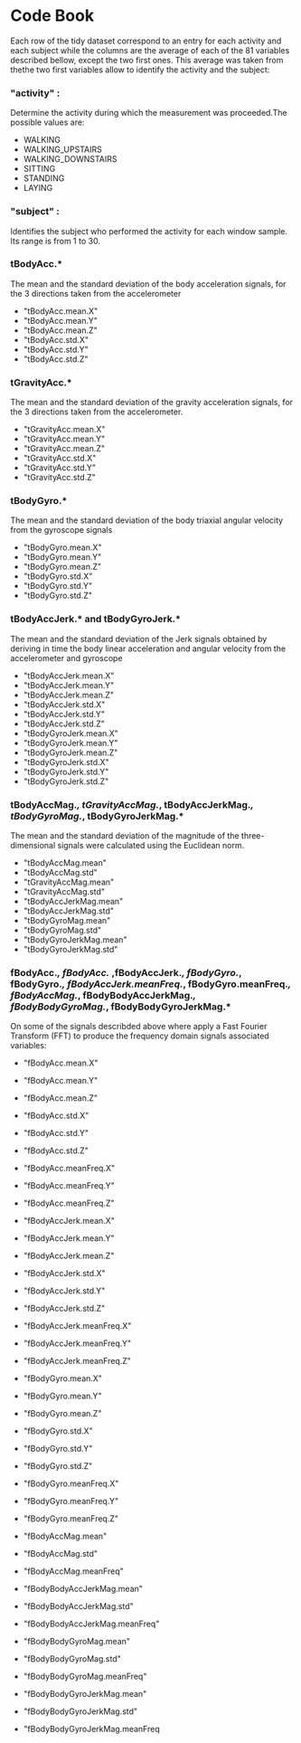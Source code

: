 Code Book
=========


Each row of the tidy dataset correspond to an entry for each activity and each subject while the columns are the average of each of the 81 variables described bellow, except the two first ones. This average was taken from thethe two first variables allow to identify the activity and the subject:

### "activity" :
Determine the activity during which the measurement was proceeded.The possible values are:
- WALKING
- WALKING_UPSTAIRS
- WALKING_DOWNSTAIRS
- SITTING
- STANDING
- LAYING   

### "subject" :         
Identifies the subject who performed the activity for each window sample. Its range is from 1 to 30. 

### tBodyAcc.*
The mean and the standard deviation of the body acceleration signals, for the 3 directions taken from the accelerometer
- "tBodyAcc.mean.X"  
- "tBodyAcc.mean.Y"             
- "tBodyAcc.mean.Z"              
- "tBodyAcc.std.X"               
- "tBodyAcc.std.Y"               
- "tBodyAcc.std.Z"  

### tGravityAcc.*
The mean and the standard deviation of the gravity acceleration signals, for the 3 directions taken from the accelerometer. 
- "tGravityAcc.mean.X" 
- "tGravityAcc.mean.Y"           
- "tGravityAcc.mean.Z"          
- "tGravityAcc.std.X"           
- "tGravityAcc.std.Y"          
- "tGravityAcc.std.Z"  
 
### tBodyGyro.* 
The mean and the standard deviation of the body triaxial angular velocity from the gyroscope signals
- "tBodyGyro.mean.X"          
- "tBodyGyro.mean.Y"             
- "tBodyGyro.mean.Z"         
- "tBodyGyro.std.X"             
- "tBodyGyro.std.Y"           
- "tBodyGyro.std.Z" 



### tBodyAccJerk.* and tBodyGyroJerk.*
The mean and the standard deviation of the Jerk signals obtained by deriving in time the body linear acceleration and angular velocity from the accelerometer and gyroscope
- "tBodyAccJerk.mean.X"        
- "tBodyAccJerk.mean.Y"         
- "tBodyAccJerk.mean.Z"        
- "tBodyAccJerk.std.X"       
- "tBodyAccJerk.std.Y"           
- "tBodyAccJerk.std.Z"  
- "tBodyGyroJerk.mean.X"        
- "tBodyGyroJerk.mean.Y"        
- "tBodyGyroJerk.mean.Z"         
- "tBodyGyroJerk.std.X"        
- "tBodyGyroJerk.std.Y"          
- "tBodyGyroJerk.std.Z" 
        

### tBodyAccMag.*, tGravityAccMag.*, tBodyAccJerkMag.*, tBodyGyroMag.*, tBodyGyroJerkMag.*
The mean and the standard deviation of the magnitude of the three-dimensional signals were calculated using the Euclidean norm.
- "tBodyAccMag.mean"            
- "tBodyAccMag.std"
- "tGravityAccMag.mean"   
- "tGravityAccMag.std"
- "tBodyAccJerkMag.mean"    
- "tBodyAccJerkMag.std" 
- "tBodyGyroMag.mean"    
- "tBodyGyroMag.std"  
- "tBodyGyroJerkMag.mean"  
- "tBodyGyroJerkMag.std"  


   
### fBodyAcc.*, fBodyAcc.* ,fBodyAccJerk.*, fBodyGyro.*, fBodyGyro.*, fBodyAccJerk.meanFreq.*, fBodyGyro.meanFreq.*, fBodyAccMag.*,  fBodyBodyAccJerkMag.*, fBodyBodyGyroMag.*, fBodyBodyGyroJerkMag.*
On some of the signals describded above where apply a Fast Fourier Transform (FFT) to produce the frequency domain signals associated variables:

- "fBodyAcc.mean.X"           
- "fBodyAcc.mean.Y"             
- "fBodyAcc.mean.Z"           
- "fBodyAcc.std.X"          
- "fBodyAcc.std.Y"   
- "fBodyAcc.std.Z"   
           
- "fBodyAcc.meanFreq.X"       
- "fBodyAcc.meanFreq.Y"         
- "fBodyAcc.meanFreq.Z"  
    
- "fBodyAccJerk.mean.X"         
- "fBodyAccJerk.mean.Y"       
- "fBodyAccJerk.mean.Z"        
- "fBodyAccJerk.std.X"        
- "fBodyAccJerk.std.Y"          
- "fBodyAccJerk.std.Z"  
       
- "fBodyAccJerk.meanFreq.X"    
- "fBodyAccJerk.meanFreq.Y"   
- "fBodyAccJerk.meanFreq.Z" 
    
- "fBodyGyro.mean.X"          
- "fBodyGyro.mean.Y"       
- "fBodyGyro.mean.Z"         
- "fBodyGyro.std.X"             
- "fBodyGyro.std.Y"           
- "fBodyGyro.std.Z"   
    
- "fBodyGyro.meanFreq.X"      
- "fBodyGyro.meanFreq.Y"        
- "fBodyGyro.meanFreq.Z"    
  
- "fBodyAccMag.mean"         
- "fBodyAccMag.std"           
- "fBodyAccMag.meanFreq"       
 
- "fBodyBodyAccJerkMag.mean"     
- "fBodyBodyAccJerkMag.std"     
- "fBodyBodyAccJerkMag.meanFreq" 

- "fBodyBodyGyroMag.mean"       
- "fBodyBodyGyroMag.std"        
- "fBodyBodyGyroMag.meanFreq"   

- "fBodyBodyGyroJerkMag.mean"    
- "fBodyBodyGyroJerkMag.std"    
- "fBodyBodyGyroJerkMag.meanFreq
